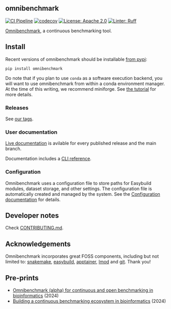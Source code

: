 ## omnibenchmark

<a href="https://github.com/omnibenchmark/omnibenchmark/actions/workflows/pipeline.yml"><img alt="CI Pipeline" src="https://github.com/omnibenchmark/omnibenchmark/actions/workflows/pipeline.yml/badge.svg?branch=main"></a>
<a href="https://codecov.io/gh/omnibenchmark/omnibenchmark"><img alt="codecov" src="https://codecov.io/gh/omnibenchmark/omnibenchmark/branch/main/graph/badge.svg"></a>
<a href="https://github.com/omnibenchmark/omnibenchmark/blob/main/LICENSE"><img alt="License: Apache 2.0" src="https://img.shields.io/badge/License-Apache_2.0-blue.svg"></a>
<a href="https://github.com/astral-sh/ruff"><img alt="Linter: Ruff" src="https://img.shields.io/badge/Linter-Ruff-brightgreen?style=flat-square"></a>


[Omnibenchmark](https://omnibenchmark.org), a continuous benchmarking tool.

## Install

Recent versions of omnibenchmark should be installable [from pypi](https://pypi.org/project/omnibenchmark/):

```
pip install omnibenchmark
```

Do note that if you plan to use `conda` as a software execution backend, you will want to use omnibenchmark from within a conda environment manager. At the time of this writing, we recommend miniforge. See [the tutorial](https://omnibenchmark.org/tutorial/) for more details.

### Releases

See [our tags](https://github.com/omnibenchmark/omnibenchmark/tags).


### User documentation

[Live documentation](https://docs.omnibenchmark.org/latest) is avilable for every published release and the main branch.

Documentation includes a [CLI reference](https://docs.omnibenchmark.org/latest/reference/).

### Configuration

Omnibenchmark uses a configuration file to store paths for Easybuild modules, dataset storage, and other settings. The configuration file is automatically created and managed by the system. See the [Configuration documentation](https://docs.omnibenchmark.org/latest/config/) for details.

## Developer notes

Check [CONTRIBUTING.md](https://github.com/omnibenchmark/omnibenchmark/blob/main/CONTRIBUTING.md).

## Acknowledgements

Omnibenchmark incorporates great FOSS components, including but not limited to: [snakemake](https://snakemake.readthedocs.io/en/stable/), [easybuild](https://easybuild.io/), [apptainer](https://apptainer.org/), [lmod](https://lmod.readthedocs.io/en/latest/) and [git](https://git-scm.com/). Thank you!

## Pre-prints

- [Omnibenchmark (alpha) for continuous and open benchmarking in bioinformatics](https://arxiv.org/abs/2409.17038) (2024)
- [Building a continuous benchmarking ecosystem in bioinformatics](https://arxiv.org/abs/2409.15472) (2024)
